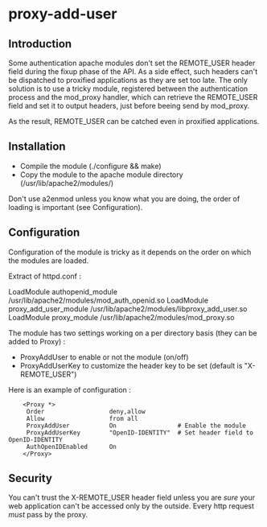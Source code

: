 proxy-add-user
===

## Introduction

Some authentication apache modules don't set the REMOTE_USER header field
during the fixup phase of the API. As a side effect, such headers can't be
dispatched to proxified applications as they are set too late. The only 
solution is to use a tricky module, registered between the authentication
process and the mod_proxy handler, which can retrieve the REMOTE_USER field
and set it to output headers, just before beeing send by mod_proxy.

As the result, REMOTE_USER can be catched even in proxified applications.

## Installation

  - Compile the module (./configure && make)
  - Copy the module to the apache module directory (/usr/lib/apache2/modules/)

Don't use a2enmod unless you know what you are doing, the order of loading 
is important (see Configuration).

## Configuration

Configuration of the module is tricky as it depends on the order on which
the modules are loaded. 

Extract of httpd.conf :

  LoadModule authopenid_module /usr/lib/apache2/modules/mod_auth_openid.so
  LoadModule proxy_add_user_module /usr/lib/apache2/modules/libproxy_add_user.so
  LoadModule proxy_module /usr/lib/apache2/modules/mod_proxy.so

The module has two settings working on a per directory basis (they can be
added to Proxy) :

  - ProxyAddUser to enable or not the module (on/off)
  - ProxyAddUserKey to customize the header key to be set (default is "X-REMOTE_USER")

Here is an example of configuration :

        <Proxy *>
         Order                  deny,allow
         Allow                  from all
         ProxyAddUser           On                 # Enable the module
         ProxyAddUserKey        "OpenID-IDENTITY"  # Set header field to OpenID-IDENTITY
         AuthOpenIDEnabled      On
        </Proxy>

## Security

You can't trust the X-REMOTE_USER header field unless you are *sure* your web
application can't be accessed only by the outside. Every http request *must*
pass by the proxy.
